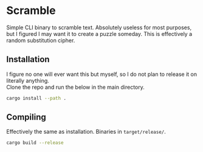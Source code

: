 # Scramble

Simple CLI binary to scramble text.  Absolutely useless for most purposes, but I figured I may want it to create a puzzle someday.
This is effectively a random substitution cipher.

## Installation

I figure no one will ever want this but myself, so I do not plan to release it on literally anything.  
Clone the repo and run the below in the main directory.
```sh
cargo install --path .
```

## Compiling

Effectively the same as installation.  Binaries in `target/release/`.
```sh 
cargo build --release
```
